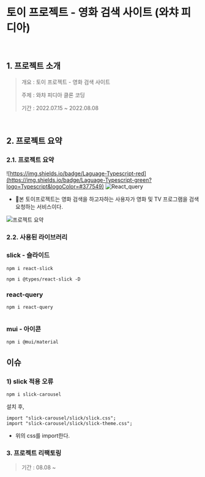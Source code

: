 # 토이 프로젝트 - 영화 검색 사이트 (와챠 피디아)

<br/>

## 1. 프로젝트 소개

> 개요 : 토이 프로젝트 - 영화 검색 사이트
>
> 주제 : 와챠 피디아 클론 코딩
>
> 기간 : 2022.07.15 ~ 2022.08.08

<br/>

## 2. 프로젝트 요약

### 2.1. 프로젝트 요약

![https://img.shields.io/badge/Laguage-Typescript-red](https://img.shields.io/badge/Laguage-Typescript-green?logo=Typescript&logoColor=#377549) ![React_query](https://img.shields.io/badge/Libarary-React_Query-green?logo=reactquery&logoColor=#377549)

- 📌본 토이프로젝트는 영화 검색을 하고자하는 사용자가 영화 및 TV 프로그램을 검색 요청하는 서비스이다.

![프로젝트 요약](https://github.com/ohtaekwon/ohtaekwon/blob/master/img/WATCHA.png?raw=true)

### 2.2. 사용된 라이브러리

### slick - 슬라이드

```shell
npm i react-slick
```

```shell
npm i @types/react-slick -D
```

### react-query

```shell
npm i react-query
```

```shell

```

### mui - 아이콘

```shell
npm i @mui/material
```

## 이슈

### 1) slick 적용 오류

```shell
npm i slick-carousel
```

설치 후,

```tsx
import "slick-carousel/slick/slick.css";
import "slick-carousel/slick/slick-theme.css";
```

- 위의 css를 import한다.

### 3. 프로젝트 리팩토링

> 기간 : 08.08 ~
